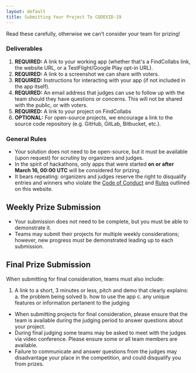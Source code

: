 ```yaml
---
layout: default
title: Submitting Your Project To CODEVID-19
---
```


Read these carefully, otherwise we can't consider your team for prizing!

### Deliverables

1. **REQUIRED:** A link to your working app (whether that's a FindCollabs link, the website URL, or a TestFlight/Google Play opt-in URL).
2. **REQUIRED:** A link to a screenshot we can share with voters.
3. **REQUIRED:** Instructions for interacting with your app (if not included in the app itself).
4. **REQUIRED:** An email address that judges can use to follow up with the team should they have questions or concerns. This will not be shared with the public, or with voters.
5. **REQUIRED:** A link to your project on FindCollabs
6. **OPTIONAL:** For open-source projects, we encourage a link to the source code repository (e.g. GitHub, GitLab, Bitbucket, etc.).

### General Rules

*   Your solution does not need to be open-source, but it must be available (upon request) for scrutiny by organizers and judges.
*   In the spirit of hackathons, only apps that were started **on or after March 16, 00:00 UTC** will be considered for prizing.
*   It bears repeating: organizers and judges reserve the right to disqualify entries and winners who violate the [Code of Conduct](/code-of-conduct.html) and [Rules](/policies/rules.html) outlined on this website.

## Weekly Prize Submission

* Your submission does not need to be complete, but you must be able to demonstrate it.
* Teams may submit their projects for multiple weekly considerations; however, new progress must be demonstrated leading up to each submission.

## Final Prize Submission

When submitting for final consideration, teams must also include:

1. A link to a short, 3 minutes or less, pitch and demo that clearly explains:
    a. the problem being solved
    b. how to use the app
    c. any unique features or information pertanent to the judging

* When submitting projects for final consideration, please ensure that the team is available during the judging period to answer questions about your project.
* During final judging some teams may be asked to meet with the judges via video conference. Please ensure some or all team members are available.
* Failure to communicate and answer questions from the judges may disadvantage your place in the competition, and could disqualify you from prizes.